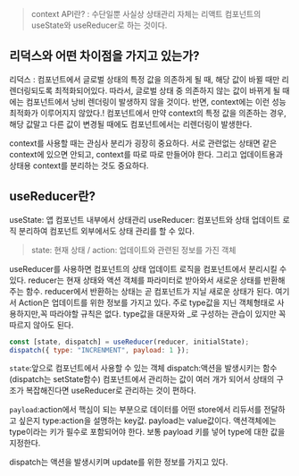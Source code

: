 > context API란? : 수단일뿐 사실상 상태관리 자체는 리액트 컴포넌트의 useState와
> useReducer로 하는 것이다.

## 리덕스와 어떤 차이점을 가지고 있는가?

리덕스 : 컴포넌트에서 글로벌 상태의 특정 값을 의존하게 될 때, 해당 값이 바뀔
때만 리렌더링되도록 최적화되어있다. 따라서, 글로벌 상태 중 의존하지 않는 값이
바뀌게 될 때에는 컴포넌트에서 낭비 렌더링이 발생하지 않을 것이다. 반면,
context에는 이런 성능 최적화가 이루어지지 않았다.! 컴포넌트에서 만약 context의
특정 값을 의존하는 경우, 해당 값말고 다른 값이 변경될 때에도 컴포넌트에서는
리렌더링이 발생한다.

context를 사용할 때는 관심사 분리가 굉장히 중요하다. 서로 관련없는 상태면 같은
context에 있으면 안되고, context를 따로 따로 만들어야 한다. 그리고
업데이트용과 상태용 context를 분리하는 것도 중요하다.

## useReducer란?

useState: 앱 컴포넌트 내부에서 상태관리 useReducer: 컴포넌트와 상태 업데이트
로직 분리하여 컴포넌트 외부에서도 상태 관리를 할 수 있다.

> state: 현재 상태 / action: 업데이트와 관련된 정보를 가진 객체

useReducer를 사용하면 컴포넌트의 상태 업데이트 로직을 컴포넌트에서 분리시킬 수
있다. reducer는 현재 상태와 액션 객체를 파라미터로 받아와서 새로운 상태를
반환해주는 함수. reducer에서 반환하는 상태는 곧 컴포넌트가 지닐 새로운 상태가
된다. 여기서 Action은 업데이트를 위한 정보를 가지고 있다. 주로 type값을 지닌
객체형태로 사용하지만,꼭 따라야할 규칙은 없다. type값을 대문자와 \_로 구성하는
관습이 있지만 꼭 따르지 않아도 된다.

```js
const [state, dispatch] = useReducer(reducer, initialState);
dispatch({ type: "INCRENMENT", payload: 1 });
```

`state`:앞으로 컴포넌트에서 사용할 수 있는 객체 dispatch:액션을 발생시키는 함수
(dispatch는 setState함수) 컴포넌트에서 관리하는 값이 여러 개가 되어서 상태의
구조가 복잡해진다면 useReducer로 관리하는 것이 편하다.

`payload`:action에서 핵심이 되는 부분으로 데이터를 어떤 store에서 리듀서를
전달하고 싶은지 type:action을 설명하는 key값. payload는 value값이다.
액션객체에는 type이라는 키가 필수로 포함되어야 한다. 보통 payload 키를 넣어
type에 대한 값을 지정한다.

dispatch는 액션을 발생시키며 update를 위한 정보를 가지고 있다.
